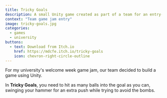 ```yaml
---
title: Tricky Goals
description: A small Unity game created as part of a team for an entry-level game jam.
context: "Team game jam entry"
image: tricky-goals.jpg
categories:
  - games
  - university
buttons:
  - text: Download from Itch.io
    href: https://mdcfe.itch.io/tricky-goals
    icon: chevron-right-circle-outline
---
```


For my university's welcome week game jam, our team decided to build a game using Unity.

In **Tricky Goals**, you need to hit as many balls into the goal as you can, swinging your hammer for an extra push while trying to avoid the bombs.
